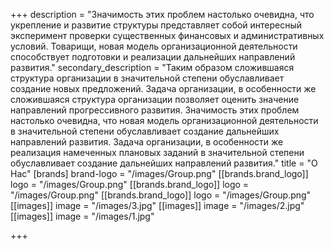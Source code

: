 +++
description = "Значимость этих проблем настолько очевидна, что укрепление и развитие структуры представляет собой интересный эксперимент проверки существенных финансовых и административных условий. Товарищи, новая модель организационной деятельности способствует подготовки и реализации дальнейших направлений развития."
secondary_description = "Таким образом сложившаяся структура организации в значительной степени обуславливает создание новых предложений. Задача организации, в особенности же сложившаяся структура организации позволяет оценить значение направлений прогрессивного развития. Значимость этих проблем настолько очевидна, что новая модель организационной деятельности в значительной степени обуславливает создание дальнейших направлений развития. Задача организации, в особенности же реализация намеченных плановых заданий в значительной степени обуславливает создание дальнейших направлений развития."
title = "О Нас"
[brands]
brand-logo = "/images/Group.png"
[[brands.brand_logo]]
logo = "/images/Group.png"
[[brands.brand_logo]]
logo = "/images/Group.png"
[[brands.brand_logo]]
logo = "/images/Group.png"
[[images]]
image = "/images/3.jpg"
[[images]]
image = "/images/2.jpg"
[[images]]
image = "/images/1.jpg"

+++
